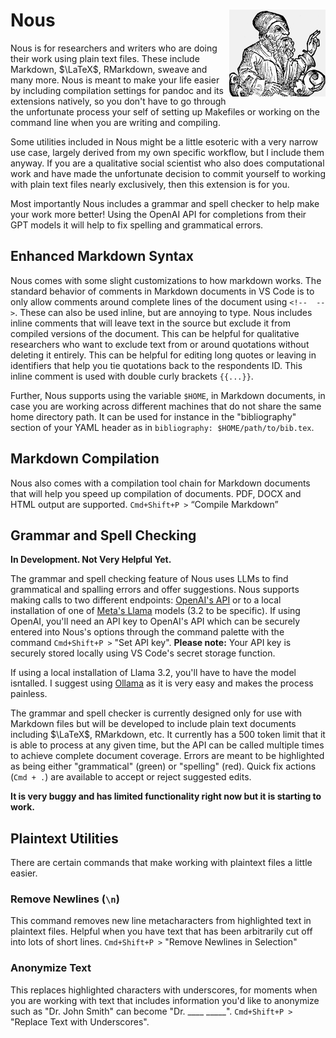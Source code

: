 # Nous <img src='data/anaxagoras.png' align="right" height="138.5" /></a>

Nous is for researchers and writers who are doing their work using plain text files. These include Markdown, $\LaTeX$, RMarkdown, sweave and many more. Nous is meant to make your life easier by including compilation settings for pandoc and its extensions natively, so you don't have to go through the unfortunate process your self of setting up Makefiles or working on the command line when you are writing and compiling.

Some utilities included in Nous might be a little esoteric with a very narrow use case, largely derived from my own specific workflow, but I include them anyway. If you are a qualitative social scientist who also does computational work and have made the unfortunate decision to commit yourself to working with plain text files nearly exclusively, then this extension is for you.

Most importantly Nous includes a grammar and spell checker to help make your work more better! Using the OpenAI API for completions from their GPT models it will help to fix spelling and grammatical errors.

## Enhanced Markdown Syntax

Nous comes with some slight customizations to how markdown works. The standard behavior of comments in Markdown documents in VS Code is to only allow comments around complete lines of the document using `<!--  -->`. These can also be used inline, but are annoying to type. Nous includes inline comments that will leave text in the source but exclude it from compiled versions of the document. This can be helpful for qualitative researchers who want to exclude text from or around quotations without deleting it entirely. This can be helpful for editing long quotes or leaving in identifiers that help you tie quotations back to the respondents ID. This inline comment is used with double curly brackets `{{...}}`.

Further, Nous supports using the variable `$HOME`, in Markdown documents, in case you are working across different machines that do not share the same home directory path. It can be used for instance in the "bibliography" section of your YAML header as in `bibliography: $HOME/path/to/bib.tex`.

## Markdown Compilation

Nous also comes with a compilation tool chain for Markdown documents that will help you speed up compilation of documents. PDF, DOCX and HTML output are supported. `Cmd+Shift+P >` “Compile Markdown”

## Grammar and Spell Checking

**In Development. Not Very Helpful Yet.**

The grammar and spell checking feature of Nous uses LLMs to find grammatical and spalling errors and offer suggestions. Nous supports making calls to two different endpoints: [OpenAI's API](https://platform.openai.com/docs/overview) or to a local installation of one of [Meta's Llama](https://www.llama.com/) models (3.2 to be specific). If using OpenAI, you'll need an API key to OpenAI's API which can be securely entered into Nous's options through the command palette with the command `Cmd+Shift+P >` "Set API key". **Please note:** Your API key is securely stored locally using VS Code's secret storage function.

If using a local installation of Llama 3.2, you'll have to have the model isntalled. I suggest using [Ollama](https://ollama.com/) as it is very easy and makes the process painless. 

The grammar and spell checker is currently designed only for use with Markdown files but will be developed to include plain text documents including $\LaTeX$, RMarkdown, etc. It currently has a 500 token limit that it is able to process at any given time, but the API can be called multiple times to achieve complete document coverage. Errors are meant to be highlighted as being either "grammatical" (green) or "spelling" (red). Quick fix actions (`Cmd + .`) are available to accept or reject suggested edits.

**It is very buggy and has limited functionality right now but it is starting to work.**

## Plaintext Utilities

There are certain commands that make working with plaintext files a little easier. 

### Remove Newlines (`\n`)

This command removes new line metacharacters from highlighted text in plaintext files. Helpful when you have text that has been arbitrarily cut off into lots of short lines. `Cmd+Shift+P >` "Remove Newlines in Selection"

### Anonymize Text

This replaces highlighted characters with underscores, for moments when you are working with text that includes information you'd like to anonymize such as "Dr. John Smith" can become "Dr. ____ _____". `Cmd+Shift+P >` "Replace Text with Underscores".